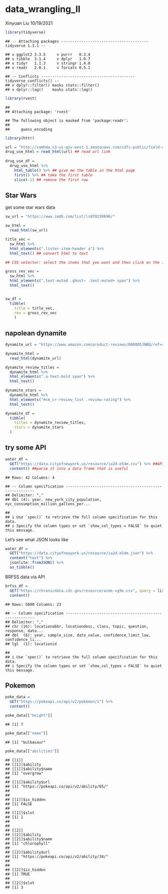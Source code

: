 data\_wrangling\_II
================
Xinyuan Liu
10/19/2021

``` r
library(tidyverse)
```

    ## -- Attaching packages --------------------------------------- tidyverse 1.3.1 --

    ## v ggplot2 3.3.5     v purrr   0.3.4
    ## v tibble  3.1.4     v dplyr   1.0.7
    ## v tidyr   1.1.3     v stringr 1.4.0
    ## v readr   2.0.1     v forcats 0.5.1

    ## -- Conflicts ------------------------------------------ tidyverse_conflicts() --
    ## x dplyr::filter() masks stats::filter()
    ## x dplyr::lag()    masks stats::lag()

``` r
library(rvest)
```

    ## 
    ## Attaching package: 'rvest'

    ## The following object is masked from 'package:readr':
    ## 
    ##     guess_encoding

``` r
library(httr)
```

``` r
url = "http://samhda.s3-us-gov-west-1.amazonaws.com/s3fs-public/field-uploads/2k15StateFiles/NSDUHsaeShortTermCHG2015.htm"
drug_use_html = read_html(url) ## read url link
 
drug_use_df =
  drug_use_html %>% 
    html_table() %>% ## give me the table in the html page
    first() %>% ## take the first table
    slice(-1) ## remove the first row 
```

## Star Wars

get some star wars data

``` r
sw_url = "https://www.imdb.com/list/ls070150896/"

sw_html = 
  read_html(sw_url)

title_vec = 
  sw_html %>%
  html_elements(".lister-item-header a") %>%
  html_text() ## convert html to text

## CSS selector: select the items that you want and then click on the items that you don't want to the the elements 

gross_rev_vec = 
  sw_html %>%
  html_elements(".text-muted .ghost~ .text-muted+ span") %>%
  html_text()


sw_df = 
  tibble(
    title = title_vec,
    rev = gross_rev_vec
    )
```

## napolean dynamite

``` r
dynamite_url = "https://www.amazon.com/product-reviews/B00005JNBQ/ref=cm_cr_arp_d_viewopt_rvwer?ie=UTF8&reviewerType=avp_only_reviews&sortBy=recent&pageNumber=1"

dynamite_html =
  read_html(dynamite_url)

dynamite_review_titles =
  dynamite_html %>% 
  html_elements(".a-text-bold span") %>% 
  html_text()

dynamite_stars = 
  dynamite_html %>% 
  html_elements("#cm_cr-review_list .review-rating") %>% 
  html_text()

dynamite_df = 
  tibble(
    titles = dynamite_review_titles,
    stars = dynamite_stars
  )
```

## try some API

``` r
water_df = 
  GET("https://data.cityofnewyork.us/resource/ia2d-e54m.csv") %>% ##API command: get something from url
  content() ##parse it into a data frame that is useful
```

    ## Rows: 42 Columns: 4

    ## -- Column specification --------------------------------------------------------
    ## Delimiter: ","
    ## dbl (4): year, new_york_city_population, nyc_consumption_million_gallons_per...

    ## 
    ## i Use `spec()` to retrieve the full column specification for this data.
    ## i Specify the column types or set `show_col_types = FALSE` to quiet this message.

Let’s see what JSON looks like

``` r
water_df = 
  GET("https://data.cityofnewyork.us/resource/ia2d-e54m.json") %>% 
  content("text") %>% 
  jsonlite::fromJSON() %>% 
  as_tibble()
```

BRFSS data via API

``` r
brfss_df = 
  GET("https://chronicdata.cdc.gov/resource/acme-vg9e.csv", query = list("$limit" = 5000)) %>% ## change the query limit into 5000   
  content()
```

    ## Rows: 5000 Columns: 23

    ## -- Column specification --------------------------------------------------------
    ## Delimiter: ","
    ## chr (16): locationabbr, locationdesc, class, topic, question, response, data...
    ## dbl  (6): year, sample_size, data_value, confidence_limit_low, confidence_li...
    ## lgl  (1): locationid

    ## 
    ## i Use `spec()` to retrieve the full column specification for this data.
    ## i Specify the column types or set `show_col_types = FALSE` to quiet this message.

## Pokemon

``` r
poke_data = 
  GET("https://pokeapi.co/api/v2/pokemon/1") %>% 
  content()

poke_data[["height"]]
```

    ## [1] 7

``` r
poke_data[["name"]]
```

    ## [1] "bulbasaur"

``` r
poke_data[["abilities"]]
```

    ## [[1]]
    ## [[1]]$ability
    ## [[1]]$ability$name
    ## [1] "overgrow"
    ## 
    ## [[1]]$ability$url
    ## [1] "https://pokeapi.co/api/v2/ability/65/"
    ## 
    ## 
    ## [[1]]$is_hidden
    ## [1] FALSE
    ## 
    ## [[1]]$slot
    ## [1] 1
    ## 
    ## 
    ## [[2]]
    ## [[2]]$ability
    ## [[2]]$ability$name
    ## [1] "chlorophyll"
    ## 
    ## [[2]]$ability$url
    ## [1] "https://pokeapi.co/api/v2/ability/34/"
    ## 
    ## 
    ## [[2]]$is_hidden
    ## [1] TRUE
    ## 
    ## [[2]]$slot
    ## [1] 3
